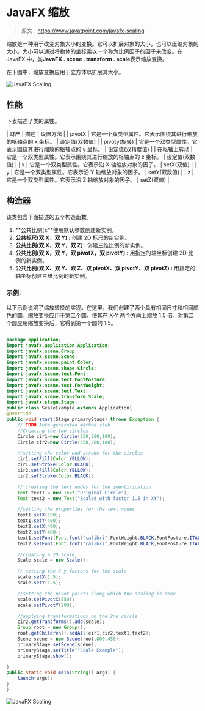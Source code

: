 # JavaFX 缩放

> 原文：<https://www.javatpoint.com/javafx-scaling>

缩放是一种用于改变对象大小的变换。它可以扩展对象的大小，也可以压缩对象的大小。大小可以通过将物体的坐标乘以一个称为比例因子的因子来改变。在 JavaFX 中，类**JavaFX . scene . transform . scale**表示缩放变换。

在下图中，缩放变换应用于立方体以扩展其大小。

![JavaFX Scaling](../img/b00560b4cfef904613a80bc99fac5fbe.png)

## 性能

下表描述了类的属性。

| 财产 | 描述 | 设置方法 |
| pivotX | 它是一个双类型属性。它表示围绕其进行缩放的枢轴点的 x 坐标。 | 设定值(双数值) |
| pivoty(旋转) | 它是一个双类型属性。它表示围绕其进行缩放的枢轴点的 y 坐标。 | 设定值(双精度值) |
| 在枢轴上转动 | 它是一个双类型属性。它表示围绕其进行缩放的枢轴点的 z 坐标。 | 设定值(双数值) |
| x | 它是一个双类型属性。它表示沿 X 轴缩放对象的因子。 | setX(双值) |
| y | 它是一个双类型属性。它表示沿 Y 轴缩放对象的因子。 | setY(双数值) |
| z | 它是一个双类型属性。它表示沿 Z 轴缩放对象的因子。 | setZ(双值) |

## 构造器

该类包含下面描述的五个构造函数。

1.  **公共比例():**使用默认参数创建新实例。
2.  **公共标尺(双 X，双 Y) :** 创建 2D 标尺的新实例。
3.  **公共比例(双 X，双 Y，双 Z) :** 创建三维比例的新实例。
4.  **公共比例(双 X，双 Y，双 pivotX，双 pivotY) :** 用指定的轴坐标创建 2D 比例的新实例。
5.  **公共比例(双 X、双 Y、双 Z、双 pivotX、双 pivotY、双 pivotZ) :** 用指定的轴坐标创建三维比例的新实例。

### 示例:

以下示例说明了缩放转换的实现。在这里，我们创建了两个具有相同尺寸和相同颜色的圆。缩放变换应用于第二个圆，使其在 X-Y 两个方向上缩放 1.5 倍。对第二个圆应用缩放变换后，它得到第一个圆的 1.5。

```java

package application;
import javafx.application.Application;
import javafx.scene.Group;
import javafx.scene.Scene;
import javafx.scene.paint.Color;
import javafx.scene.shape.Circle;
import javafx.scene.text.Font;
import javafx.scene.text.FontPosture;
import javafx.scene.text.FontWeight;
import javafx.scene.text.Text;
import javafx.scene.transform.Scale;
import javafx.stage.Stage;
public class ScaleExample extends Application{
@Override
public void start(Stage primaryStage) throws Exception {
	// TODO Auto-generated method stub
	//Creating the two circles 
	Circle cir1=new Circle(230,200,100);
	Circle cir2=new Circle(550,200,100);

	//setting the color and stroke for the circles
	cir1.setFill(Color.YELLOW);
	cir1.setStroke(Color.BLACK);
	cir2.setFill(Color.YELLOW);
	cir2.setStroke(Color.BLACK);

	// creating the text nodes for the identification 
	Text text1 = new Text("Original Circle");
	Text text2 = new Text("Scaled with factor 1.5 in XY");

	//setting the properties for the text nodes
	text1.setX(150);
	text1.setY(400);
	text2.setX(400);
	text2.setY(400);
	text1.setFont(Font.font("calibri",FontWeight.BLACK,FontPosture.ITALIC,20));
	text2.setFont(Font.font("calibri",FontWeight.BLACK,FontPosture.ITALIC,20));

	//creating a 2D scale 
	Scale scale = new Scale();

	// setting the X-y factors for the scale 
	scale.setX(1.5);
	scale.setY(1.5);

	//setting the pivot points along which the scaling is done
	scale.setPivotX(550);
	scale.setPivotY(200);

	//applying transformations on the 2nd circle 
	cir2.getTransforms().add(scale);
	Group root = new Group();
	root.getChildren().addAll(cir1,cir2,text1,text2);
	Scene scene = new Scene(root,800,450);
	primaryStage.setScene(scene);
	primaryStage.setTitle("Scale Example");
	primaryStage.show();

}
public static void main(String[] args) {
	launch(args);
}
}

```

![JavaFX Scaling](../img/5a81bffc2ef4d6fe7192882753cfcc69.png)